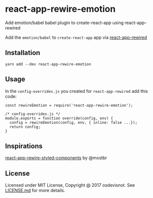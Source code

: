 # react-app-rewire-emotion
Add emotion/babel babel plugin to create-react-app using react-app-rewired

Add the `emotion/babel` to `create-react-app` app via [react-app-rewired](https://github.com/timarney/react-app-rewired)

## Installation
```
yarn add --dev react-app-rewire-emotion
```

## Usage
In the `config-overrides.js` you created for `react-app-rewired` add this code:

```
const rewireEmotion = require('react-app-rewire-emotion');

/* config-overrides.js */
module.exports = function override(config, env) {
  config = rewireEmotion(config, env, { inline: false ...});
  return config;
}
```

## Inspirations
[react-app-rewire-styled-components](https://github.com/withspectrum/react-app-rewire-styled-components) by @mxstbr

## License
Licensed under MIT License, Copyright @ 2017 osdevisnot. See [LICENSE.md](LICENSE.md) for more details.
